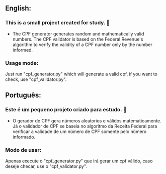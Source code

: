 <h2> English: </h2> 
<h3> This is a small project created for study. 📘</h3>

+ The CPF generator generates random and mathematically valid numbers. The CPF validator is based on the Federal Revenue's algorithm to verify the validity of a CPF number only by the number informed.

<h3>Usage mode:</h3>
Just run "cpf_generator.py" which will generate a valid cpf, if you want to check, use "cpf_validator.py".

<h2>Português:</h2> 
<h3>Este é um pequeno projeto criado para estudo. 📘</h3>

+ O gerador de CPF gera números aleatorios e válidos matematicamente. Já o validador de CPF se baseia no algoritmo da Receita Federal para verificar a validade de um número de CPF somente pelo número informado.

<h3> Modo de usar: </h3>
Apenas execute o "cpf_generator.py" que irá gerar um cpf válido, caso deseje checar, use o "cpf_validator.py".


